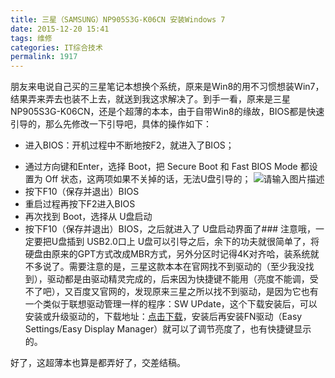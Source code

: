 ```yaml
---
title: 三星（SAMSUNG）NP905S3G-K06CN 安装Windows 7
date: 2015-12-20 15:41
tags: 维修
categories: IT综合技术
permalink: 1917
---
```


朋友来电说自己买的三星笔记本想换个系统，原来是Win8的用不习惯想装Win7，结果弄来弄去也装不上去，就送到我这求解决了。到手一看，原来是三星NP905S3G-K06CN，还是个超薄的本本，由于自带Win8的缘故，BIOS都是快速引导的，那么先修改一下引导吧，具体的操作如下：

 - 进入BIOS：开机过程中不断地按F2，就进入了BIOS；


<!--more-->


 - 通过方向键和Enter，选择 Boot，把 Secure Boot 和 Fast BIOS Mode 都设置为 Off 状态，这两项如果不关掉的话，无法U盘引导的；
![请输入图片描述][1]
 - 按下F10（保存并退出）BIOS
 - 重启过程再按下F2进入BIOS
 - 再次找到 Boot，选择从 U盘启动
 - 按下F10（保存并退出）BIOS，之后就进入了 U盘启动界面了### 注意哦，一定要把U盘插到 USB2.0口上
U盘可以引导之后，余下的功夫就很简单了，将硬盘由原来的GPT方式改成MBR方式，另外分区时记得4K对齐哈，装系统就不多说了。需要注意的是，三星这款本本在官网找不到驱动的（至少我没找到），驱动都是由驱动精灵完成的，后来因为快捷键不能用（亮度不能调，受不了吧），又百度又官网的，发现原来三星之所以找不到驱动，是因为它也有一个类似于联想驱动管理一样的程序：SW UPdate，这个下载安装后，可以安装或升级驱动的，下载地址：[点击下载][2]，安装后再安装FN驱动（Easy Settings/Easy Display Manager）就可以了调节亮度了，也有快捷键显示的。

好了，这超薄本也算是都弄好了，交差结稿。


  [1]: https://cdn.uu126.cn/wp-content/uploads/2015/12/20151220143842.jpg
  [2]: http://downloadcenter.samsung.com/content/SW/201404/20140411143248145/SWUpdate_2.1.25.4.ZIP